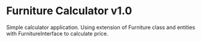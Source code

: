 # Furniture Calculator v1.0

Simple calculator application. Using extension of Furniture class and entities with FurnitureInterface to calculate price.